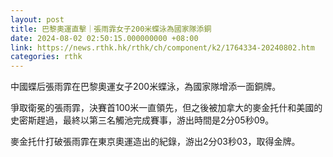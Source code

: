 ```yaml
---
layout: post
title: 巴黎奧運直擊｜張雨霏女子200米蝶泳為國家隊添銅
date: 2024-08-02 02:50:15.000000000 +08:00
link: https://news.rthk.hk/rthk/ch/component/k2/1764334-20240802.htm
categories: rthk
---
```


中國蝶后張雨霏在巴黎奧運女子200米蝶泳，為國家隊增添一面銅牌。

爭取衛冕的張雨霏，決賽首100米一直領先，但之後被加拿大的麥金托什和美國的史密斯趕過，最終以第三名觸池完成賽事，游出時間是2分05秒09。

麥金托什打破張雨霏在東京奧運造出的紀錄，游出2分03秒03，取得金牌。
